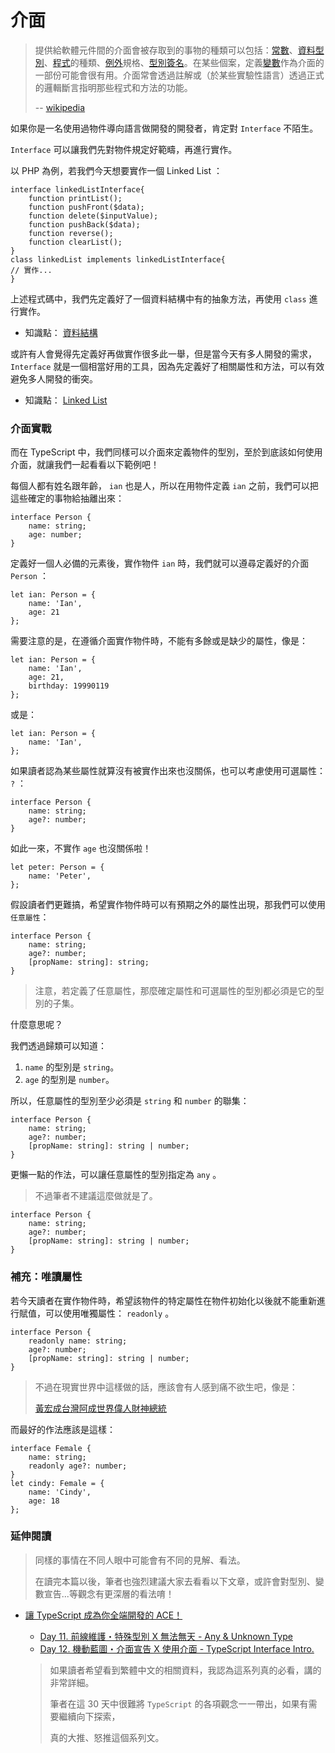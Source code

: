 # 介面

> 提供給軟體元件間的介面會被存取到的事物的種類可以包括：[常數](https://zh.wikipedia.org/w/index.php?title=%E5%B8%B8%E6%95%B8_%28%E9%9B%BB%E8%85%A6%E7%A7%91%E5%AD%B8%29&action=edit&redlink=1)、[資料型別](https://zh.wikipedia.org/wiki/%E8%B3%87%E6%96%99%E5%9E%8B%E5%88%A5)、[程式](https://zh.wikipedia.org/wiki/%E7%A8%8B%E5%BA%8F)的種類、[例外](https://zh.wikipedia.org/wiki/%E4%BE%8B%E5%A4%96%E8%99%95%E7%90%86)規格、[型別簽名](https://zh.wikipedia.org/w/index.php?title=%E5%9E%8B%E5%88%A5%E7%B0%BD%E5%90%8D&action=edit&redlink=1)。在某些個案，定義[變數](https://zh.wikipedia.org/wiki/%E8%AE%8A%E6%95%B8)作為介面的一部份可能會很有用。介面常會透過註解或（於某些實驗性語言）透過正式的邏輯斷言指明那些程式和方法的功能。
>
> -- [wikipedia](https://zh.wikipedia.org/wiki/%E4%BB%8B%E9%9D%A2_%28%E7%A8%8B%E5%BC%8F%E8%A8%AD%E8%A8%88%29)

如果你是一名使用過物件導向語言做開發的開發者，肯定對 `Interface` 不陌生。

`Interface` 可以讓我們先對物件規定好範疇，再進行實作。

以 PHP 為例，若我們今天想要實作一個 Linked List ：

```text
interface linkedListInterface{
    function printList();
    function pushFront($data);
    function delete($inputValue);
    function pushBack($data);
    function reverse();
    function clearList();
}
class linkedList implements linkedListInterface{
// 實作...
}
```

上述程式碼中，我們先定義好了一個資料結構中有的抽象方法，再使用 `class` 進行實作。

* 知識點： [資料結構](https://ithelp.ithome.com.tw/articles/%5Bhttps://zh.wikipedia.org/wiki/%E6%95%B0%E6%8D%AE%E7%BB%93%E6%9E%84%5D%28https://zh.wikipedia.org/wiki/%E6%95%B0%E6%8D%AE%E7%BB%93%E6%9E%84%29)

或許有人會覺得先定義好再做實作很多此一舉，但是當今天有多人開發的需求， `Interface` 就是一個相當好用的工具，因為先定義好了相關屬性和方法，可以有效避免多人開發的衝突。

* 知識點： [Linked List](https://ithelp.ithome.com.tw/articles/%5Bhttps://zh.wikipedia.org/wiki/%E9%93%BE%E8%A1%A8%5D%28https://zh.wikipedia.org/wiki/%E9%93%BE%E8%A1%A8%29)

### 介面實戰

而在 TypeScript 中，我們同樣可以介面來定義物件的型別，至於到底該如何使用介面，就讓我們一起看看以下範例吧！

每個人都有姓名跟年齡， `ian` 也是人，所以在用物件定義 `ian` 之前，我們可以把這些確定的事物給抽離出來：

```text
interface Person {
    name: string;
    age: number;
}
```

定義好一個人必備的元素後，實作物件 `ian` 時，我們就可以遵尋定義好的介面 `Person` ：

```text
let ian: Person = {
    name: 'Ian',
    age: 21
};
```

需要注意的是，在遵循介面實作物件時，不能有多餘或是缺少的屬性，像是：

```text
let ian: Person = {
    name: 'Ian',
    age: 21,
  	birthday: 19990119
};
```

或是：

```text
let ian: Person = {
    name: 'Ian',
};
```

如果讀者認為某些屬性就算沒有被實作出來也沒關係，也可以考慮使用可選屬性： `?` ：

```text
interface Person {
    name: string;
    age?: number;
}
```

如此一來，不實作 `age` 也沒關係啦！

```text
let peter: Person = {
    name: 'Peter',
};
```

假設讀者們更難搞，希望實作物件時可以有預期之外的屬性出現，那我們可以使用`任意屬性`：

```text
interface Person {
    name: string;
    age?: number;
    [propName: string]: string;
}
```

> 注意，若定義了任意屬性，那麼確定屬性和可選屬性的型別都必須是它的型別的子集。

什麼意思呢？

我們透過歸類可以知道：

1.  `name` 的型別是 `string`。
2.  `age` 的型別是 `number`。

所以，任意屬性的型別至少必須是 `string` 和 `number` 的聯集：

```text
interface Person {
    name: string;
    age?: number;
    [propName: string]: string | number;
}
```

更懶一點的作法，可以讓任意屬性的型別指定為 `any` 。

> 不過筆者不建議這麼做就是了。

```text
interface Person {
    name: string;
    age?: number;
    [propName: string]: string | number;
}
```

### 補充：唯讀屬性

若今天讀者在實作物件時，希望該物件的特定屬性在物件初始化以後就不能重新進行賦值，可以使用唯獨屬性： `readonly` 。

```text
interface Person {
    readonly name: string;
    age?: number;
    [propName: string]: string | number;
}
```

> 不過在現實世界中這樣做的話，應該會有人感到痛不欲生吧，像是：
>
> [黃宏成台灣阿成世界偉人財神總統](https://zh.wikipedia.org/zh-tw/%E9%BB%83%E5%AE%8F%E6%88%90%E5%8F%B0%E7%81%A3%E9%98%BF%E6%88%90%E4%B8%96%E7%95%8C%E5%81%89%E4%BA%BA%E8%B2%A1%E7%A5%9E%E7%B8%BD%E7%B5%B1)

而最好的作法應該是這樣：

```text
interface Female {
    name: string;
    readonly age?: number;
}
let cindy: Female = {
    name: 'Cindy',
  	age: 18
};
```

### 延伸閱讀

> 同樣的事情在不同人眼中可能會有不同的見解、看法。
>
> 在讀完本篇以後，筆者也強烈建議大家去看看以下文章，或許會對型別、變數宣告...等觀念有更深層的看法唷！

* [讓 TypeScript 成為你全端開發的 ACE！](https://ithelp.ithome.com.tw/users/20120614/ironman/2685)

  *  [Day 11. 前線維護・特殊型別 X 無法無天 - Any & Unknown Type](https://ithelp.ithome.com.tw/articles/10215485)
  *  [Day 12. 機動藍圖・介面宣告 X 使用介面 - TypeScript Interface Intro.](https://ithelp.ithome.com.tw/articles/10215584)

  > 如果讀者希望看到繁體中文的相關資料，我認為這系列真的必看，講的非常詳細。
  >
  > 筆者在這 30 天中很難將 `TypeScript` 的各項觀念一一帶出，如果有需要繼續向下探索，
  >
  > 真的大推、怒推這個系列文。

